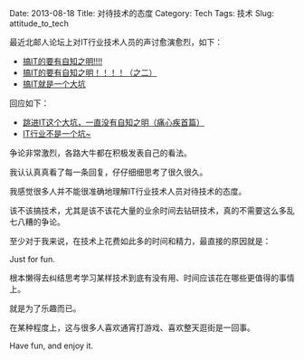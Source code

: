Date: 2013-08-18
Title: 对待技术的态度
Category: Tech
Tags: 技术
Slug: attitude_to_tech

最近北邮人论坛上对IT行业技术人员的声讨愈演愈烈，如下：

* [搞lT的要有自知之明!!!!](http://bbs.byr.cn/#!article/Job/1397821)
* [搞IT的要有自知之明！！！！（之二）](http://bbs.byr.cn/#!article/Job/1398322)
* [搞IT就是一个大坑](http://bbs.byr.cn/#!article/Job/1398654)

回应如下：

* [跳进IT这个大坑，一直没有自知之明（痛心疾首篇）](http://bbs.byr.cn/#!article/Job/1398835)
* [IT行业不是一个坑~](http://bbs.byr.cn/#!article/Job/1398880)

争论非常激烈，各路大牛都在积极发表自己的看法。

我认认真真看了每一条回复，仔仔细细思考了很久很久。

我感觉很多人并不能很准确地理解IT行业技术人员对待技术的态度。

该不该搞技术，尤其是该不该花大量的业余时间去钻研技术，真的不需要这么多乱七八糟的争论。

至少对于我来说，在技术上花费如此多的时间和精力，最直接的原因就是：

Just for fun.

根本懒得去纠结思考学习某样技术到底有没有用、时间应该花在哪些更值得的事情上。

就是为了乐趣而已。

在某种程度上，这与很多人喜欢通宵打游戏、喜欢整天逛街是一回事。

Have fun, and enjoy it.
